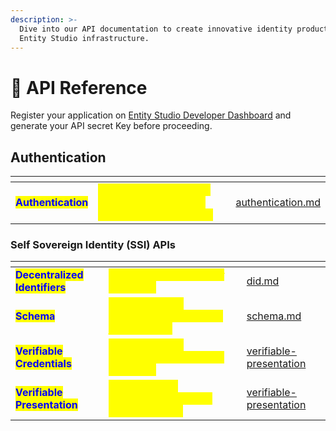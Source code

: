 ```yaml
---
description: >-
  Dive into our API documentation to create innovative identity products on the
  Entity Studio infrastructure.
---
```


# 🔗 API Reference

Register your application on [Entity Studio Developer Dashboard](../developer-dashboard.md) and generate your API secret Key before proceeding.&#x20;

## Authentication

<table data-card-size="large" data-view="cards"><thead><tr><th></th><th></th><th></th><th data-hidden data-card-target data-type="content-ref"></th></tr></thead><tbody><tr><td><mark style="color:blue;"><strong>Authentication</strong></mark></td><td><em><mark style="color:yellow;">Generate Access Token using API secret key to start accessing SSI APIs</mark></em></td><td></td><td><a href="authentication.md">authentication.md</a></td></tr></tbody></table>

### Self Sovereign Identity (SSI) APIs

<table data-card-size="large" data-view="cards"><thead><tr><th></th><th></th><th></th><th data-hidden data-card-target data-type="content-ref"></th></tr></thead><tbody><tr><td><mark style="color:blue;"><strong>Decentralized Identifiers</strong></mark> </td><td><em><mark style="color:yellow;">APIs to manage DIDs for your apps</mark></em></td><td></td><td><a href="did.md">did.md</a></td></tr><tr><td><mark style="color:blue;"><strong>Schema</strong></mark></td><td><em><mark style="color:yellow;">APIs to manage schemas for credentials for your apps</mark></em></td><td></td><td><a href="schema.md">schema.md</a></td></tr><tr><td><mark style="color:blue;"><strong>Verifiable Credentials</strong></mark></td><td><em><mark style="color:yellow;">APIs to manage verifiable credentials for your apps</mark></em></td><td></td><td><a href="verifiable-presentation/">verifiable-presentation</a></td></tr><tr><td><mark style="color:blue;"><strong>Verifiable Presentation</strong></mark></td><td><em><mark style="color:yellow;">API to manage presentation template and verification</mark></em></td><td></td><td><a href="verifiable-presentation/">verifiable-presentation</a></td></tr></tbody></table>
